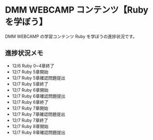 # DMM WEBCAMP コンテンツ【Ruby を学ぼう】

DMM WEBCAMP の学習コンテンツ Ruby を学ぼうの進捗状況です。

## 進捗状況メモ

- 12/6 Ruby 0~4章終了
- 12/7 Ruby 5章開始
- 12/7 Ruby 5章確認問題提出
- 12/7 Ruby 5章終了
- 12/7 Ruby 6章開始
- 12/7 Ruby 6章確認問題提出
- 12/7 Ruby 6章終了
- 12/7 Ruby 7章開始
- 12/7 Ruby 7章確認問題提出
- 12/7 Ruby 7章終了
- 12/7 Ruby 8章開始
- 12/7 Ruby 8章確認問題提出